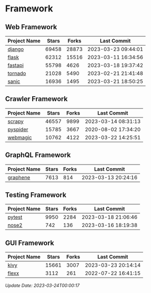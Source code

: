 # Framework

## Web Framework
| Project Name | Stars | Forks | Last Commit |
| ------------ | ----- | ----- | ----------- |
| [django](https://github.com/django/django) | 69458 | 28873 | 2023-03-23 09:44:01 |
| [flask](https://github.com/pallets/flask) | 62312 | 15516 | 2023-03-11 16:34:56 |
| [fastapi](https://github.com/tiangolo/fastapi) | 55798 | 4626 | 2023-03-18 19:37:42 |
| [tornado](https://github.com/tornadoweb/tornado) | 21028 | 5490 | 2023-02-21 21:41:48 |
| [sanic](https://github.com/sanic-org/sanic) | 16936 | 1495 | 2023-03-21 18:50:25 |

## Crawler Framework
| Project Name | Stars | Forks | Last Commit |
| ------------ | ----- | ----- | ----------- |
| [scrapy](https://github.com/scrapy/scrapy) | 46557 | 9899 | 2023-03-14 08:31:13 |
| [pyspider](https://github.com/binux/pyspider) | 15785 | 3667 | 2020-08-02 17:34:20 |
| [webmagic](https://github.com/code4craft/webmagic) | 10762 | 4122 | 2023-03-22 14:25:51 |

## GraphQL Framework
| Project Name | Stars | Forks | Last Commit |
| ------------ | ----- | ----- | ----------- |
| [graphene](https://github.com/graphql-python/graphene) | 7613 | 814 | 2023-03-13 20:24:16 |

## Testing Framework
| Project Name | Stars | Forks | Last Commit |
| ------------ | ----- | ----- | ----------- |
| [pytest](https://github.com/pytest-dev/pytest) | 9950 | 2284 | 2023-03-18 21:06:46 |
| [nose2](https://github.com/nose-devs/nose2) | 742 | 136 | 2023-03-16 18:19:38 |

## GUI Framework
| Project Name | Stars | Forks | Last Commit |
| ------------ | ----- | ----- | ----------- |
| [kivy](https://github.com/kivy/kivy) | 15661 | 3007 | 2023-03-23 20:14:14 |
| [flexx](https://github.com/flexxui/flexx) | 3112 | 261 | 2022-07-22 16:41:15 |

*Update Date: 2023-03-24T00:00:17*